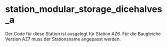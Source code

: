 # station_modular_storage_dicehalves_a

Der Code für diese Station ist ausgelegt für Station AZ6. Für die Baugleiche Version AZ7 muss der Stationsname angepasst werden.